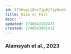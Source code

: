 ```yaml
---
id: 1748vgij8vs7jp8j7jy8ceh
title: Rise or Fall
desc: ''
updated: 1740543102472
created: 1740543091412
---
```

### Alamsyah et al., 2023